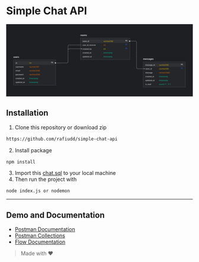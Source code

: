 # Simple Chat API
![screenshoot](https://github.com/rafiudd/simple-chat-api/blob/master/data/Database_Schema.png?raw=true)


## Installation
1. Clone this repository or download zip
```bash
https://github.com/rafiudd/simple-chat-api
```
2. Install package
```bash
npm install
```
3. Import this [chat.sql](https://github.com/rafiudd/simple-chat-api/blob/master/data/chat.sql) to your local machine
4. Then run the project with 
```bash
node index.js or nodemon
```
---
## Demo and Documentation
- [Postman Documentation](https://documenter.getpostman.com/view/4289441/U16qKNuD)
- [Postman Collections](https://www.getpostman.com/collections/c97dfb8b7ca7c7ff9b5d)
- [Flow Documentation](https://docs.google.com/document/d/1N4liCsUSJVaYWIS63C6HPznVP0oFJJwT7VlY0iUQlO8/edit?usp=sharing)

> Made with ❤️
